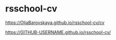 # rsschool-cv

https://OljaBarovskaya.github.io/rsschool-cv/cv

https://GITHUB-USERNAME.github.io/rsschool-cv/
